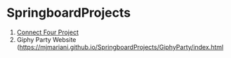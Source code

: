 # SpringboardProjects

1. [Connect Four Project](connect-four/index.html)
2. Giphy Party Website (https://mjmariani.github.io/SpringboardProjects/GiphyParty/index.html


